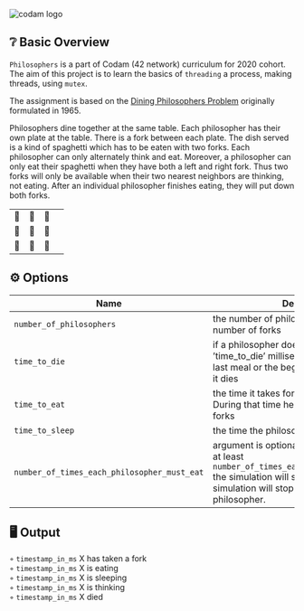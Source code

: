 ![codam logo](https://www.datocms-assets.com/4526/1560770259-logocodamblack-copy.svg)

## ❔ Basic Overview

`Philosophers` is a part of Codam (42 network) curriculum for 2020 cohort. The aim of this project is to learn the basics of `threading` a process, making threads, using `mutex`. 

The assignment is based on the [Dining Philosophers Problem](https://en.wikipedia.org/wiki/Dining_philosophers_problem) originally formulated in 1965.

Philosophers dine together at the same table. Each philosopher has their own plate at the table. There is a fork between each plate. The dish served is a kind of spaghetti which has to be eaten with two forks. Each philosopher can only alternately think and eat. Moreover, a philosopher can only eat their spaghetti when they have both a left and right fork. Thus two forks will only be available when their two nearest neighbors are thinking, not eating. After an individual philosopher finishes eating, they will put down both forks.


|  |  |  |  |
| --- | --- | --- | --- |
| 🥄 | 👴 | 🥄 |  |
| 👴 | 🍝 | 👴 |  |
| 🥄 | 👴 | 🥄 |  |

## ⚙️ Options

| Name | Description | 
| --- | --- | 
| `number_of_philosophers` | the number of philosophers and also the number of forks | 
| `time_to_die` | if a philosopher doesn’t start eating ’time_to_die’ milliseconds after starting his last meal or the beginning of the simulation, it dies | 
| `time_to_eat` | the time it takes for a philosopher to eat. During that time he will need to keep the two forks | 
| `time_to_sleep` | the time the philosopher will spend sleeping | 
| `number_of_times_each_philosopher_must_eat` | argument is optional, if all philosophers eat at least `number_of_times_each_philosopher_must_eat` the simulation will stop. If not specified, the simulation will stop only at the death of a philosopher. | 

## 🖥️ Output
◦ `timestamp_in_ms` X has taken a fork  </br>
◦ `timestamp_in_ms` X is eating </br>
◦ `timestamp_in_ms` X is sleeping </br>
◦ `timestamp_in_ms` X is thinking </br>
◦ `timestamp_in_ms` X died </br>
